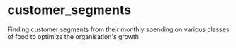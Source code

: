 # customer_segments
Finding customer segments from their monthly spending on various classes of food to optimize the organisation's growth
